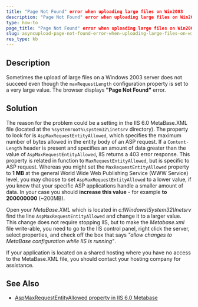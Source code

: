 ```yaml
---
title: "Page Not Found" error when uploading large files on Win2003
description: "Page Not Found" error when uploading large files on Win2003. Check it now!
type: how-to
page_title: "Page Not Found" error when uploading large files on Win2003
slug: asyncupload-page-not-found-error-when-uploading-large-files-on-win2003
res_type: kb
---
```


## Description

Sometimes the upload of large files on a Windows 2003 server does not succeed even though the `maxRequestLength` configuration property is set to a very large value. The browser displays **"Page Not Found"** error.  
  
## Solution

The reason for the problem could be a setting in the IIS 6.0 MetaBase.XML file (located at the `%systemroot%\system32\inetsrv` directory). The property to look for is `AspMaxRequestEntityAllowed`, which specifies the maximum number of bytes allowed in the entity body of an ASP request. If a `Content-Length` header is present and specifies an amount of data greater than the value of `AspMaxRequestEntityAllowed`, IIS returns a 403 error response. This property is related in function to `MaxRequestEntityAllowed`, but is specific to ASP request. Whereas you might set the `MaxRequestEntityAllowed` property to **1 MB** at the general World Wide Web Publishing Service (WWW Service) level, you may choose to set `AspMaxRequestEntityAllowed` to a lower value, if you know that your specific ASP applications handle a smaller amount of data. In your case you should **increase this value** - for example **to 200000000** (~200MB).  
  
Open your *MetaBase.XML* which is located in *c:\Windows\System32\Inetsrv* find the line `AspMaxRequestEntityAllowed` and change it to a larger value. This change does not require stopping IIS, but to make the *Metabase.xml* file write-able, you need to go to the IIS control panel, right click the server, select properties, and check off the box that says *"allow changes to MetaBase configuration while IIS is running"*.  
  
If your application is located on a shared hosting where you have no access to the MetaBase.XML file, you should contact your hosting company for assistance.  
  
## See Also

- [AspMaxRequestEntityAllowed property in IIS 6.0 Metabase](https://docs.microsoft.com/en-us/previous-versions/iis/6.0-sdk/ms525409(v=vs.90))

 



